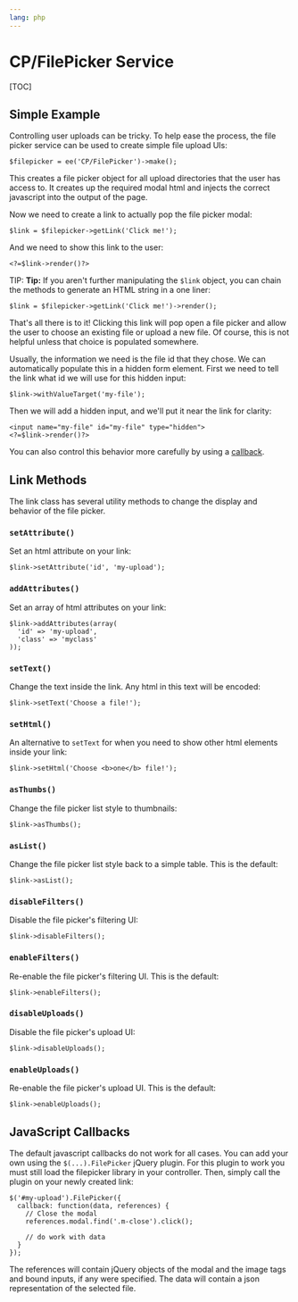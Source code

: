 ```yaml
---
lang: php
---
```


<!--
    This source file is part of the open source project
    ExpressionEngine User Guide (https://github.com/ExpressionEngine/ExpressionEngine-User-Guide)

    @link      https://expressionengine.com/
    @copyright Copyright (c) 2003-2020, Packet Tide, LLC (https://www.packettide.com)
    @license   https://expressionengine.com/license Licensed under Apache License, Version 2.0
-->

# CP/FilePicker Service

[TOC]

## Simple Example

Controlling user uploads can be tricky. To help ease the process, the file picker service can be used to create simple file upload UIs:

    $filepicker = ee('CP/FilePicker')->make();

This creates a file picker object for all upload directories that the user has access to. It creates up the required modal html and injects the correct javascript into the output of the page.

Now we need to create a link to actually pop the file picker modal:

    $link = $filepicker->getLink('Click me!');

And we need to show this link to the user:

    <?=$link->render()?>

TIP: **Tip:** If you aren't further manipulating the `$link` object, you can chain the methods to generate an HTML string in a one liner:

    $link = $filepicker->getLink('Click me!')->render();

That's all there is to it! Clicking this link will pop open a file picker and allow the user to choose an existing file or upload a new file. Of course, this is not helpful unless that choice is populated somewhere.

Usually, the information we need is the file id that they chose. We can automatically populate this in a hidden form element. First we need to tell the link what id we will use for this hidden input:

    $link->withValueTarget('my-file');

Then we will add a hidden input, and we'll put it near the link for clarity:

    <input name="my-file" id="my-file" type="hidden">
    <?=$link->render()?>

You can also control this behavior more carefully by using a [callback](#javascript-callbacks).

## Link Methods

The link class has several utility methods to change the display and behavior of the file picker.

### `setAttribute()`

Set an html attribute on your link:

    $link->setAttribute('id', 'my-upload');

### `addAttributes()`

Set an array of html attributes on your link:

    $link->addAttributes(array(
      'id' => 'my-upload',
      'class' => 'myclass'
    ));

### `setText()`

Change the text inside the link. Any html in this text will be encoded:

    $link->setText('Choose a file!');

### `setHtml()`

An alternative to `setText` for when you need to show other html elements inside your link:

    $link->setHtml('Choose <b>one</b> file!');

### `asThumbs()`

Change the file picker list style to thumbnails:

    $link->asThumbs();

### `asList()`

Change the file picker list style back to a simple table. This is the default:

    $link->asList();

### `disableFilters()`

Disable the file picker's filtering UI:

    $link->disableFilters();

### `enableFilters()`

Re-enable the file picker's filtering UI. This is the default:

    $link->enableFilters();

### `disableUploads()`

Disable the file picker's upload UI:

    $link->disableUploads();

### `enableUploads()`

Re-enable the file picker's upload UI. This is the default:

    $link->enableUploads();

## JavaScript Callbacks

The default javascript callbacks do not work for all cases. You can add your own using the `$(...).FilePicker` jQuery plugin. For this plugin to work you must still load the filepicker library in your controller. Then, simply call the plugin on your newly created link:

    $('#my-upload').FilePicker({
      callback: function(data, references) {
        // Close the modal
        references.modal.find('.m-close').click();

        // do work with data
      }
    });

The references will contain jQuery objects of the modal and the image tags and bound inputs, if any were specified. The data will contain a json representation of the selected file.
